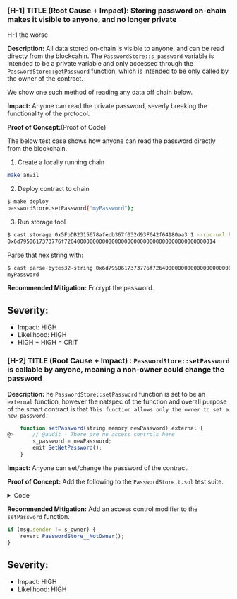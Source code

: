 ### [H-1] TITLE (Root Cause + Impact): Storing password on-chain makes it visible to anyone, and no longer private
H-1 the worse

**Description:**  All data stored on-chain is visible to anyone, and can be read directy from the blockcahin.  The `PasswordStore::s_password` variable is intended to be a private variable and only accessed through the `PasswordStore::getPassword` function, which is intended to be only called by the owner of the contract.

We show one such method of reading any data off chain below.

**Impact:** Anyone can read the private password, severly breaking the functionality of the protocol.

**Proof of Concept:**(Proof of Code) 

The below test case shows how anyone can read the password directly from the blockchain.

1. Create a locally running chain
```bash
make anvil
```

2. Deploy contract to chain
```bash
$ make deploy
passwordStore.setPassword("myPassword");
```

3. Run storage tool
```bash
$ cast storage 0x5FbDB2315678afecb367f032d93F642f64180aa3 1 --rpc-url http://127.0.0.1:8545
0x6d7950617373776f726400000000000000000000000000000000000000000014
```

Parse that hex string with:
```bash
$ cast parse-bytes32-string 0x6d7950617373776f726400000000000000000000000000000000000000000014
myPassword
```

**Recommended Mitigation:** Encrypt the password.

## Severity:
- Impact: HIGH
- Likelihood: HIGH
- HIGH + HIGH = CRIT


### [H-2] TITLE (Root Cause + Impact) : `PasswordStore::setPassword` is callable by anyone, meaning a non-owner could change the password

**Description:** he `PasswordStore::setPassword` function is set to be an `external` function, however the natspec of the function and overall purpose of the smart contract is that `This function allows only the owner to set a new password.`

```javascript
    function setPassword(string memory newPassword) external {
@>      // @audit - There are no access controls here
        s_password = newPassword;
        emit SetNetPassword();
    }
```

**Impact:** Anyone can set/change the password of the contract.

**Proof of Concept:** Add the following to the `PasswordStore.t.sol` test suite.

<details>
<summary>Code</summary>

```javascript
function test_anyone_can_set_password(address randomAddress) public {
    vm.prank(randomAddress);
    string memory expectedPassword = "myNewPassword";
    passwordStore.setPassword(expectedPassword);
    vm.prank(owner);
    string memory actualPassword = passwordStore.getPassword();
    assertEq(actualPassword, expectedPassword);
}
```

</details>

**Recommended Mitigation:** Add an access control modifier to the `setPassword` function. 

```javascript
if (msg.sender != s_owner) {
    revert PasswordStore__NotOwner();
}
```

## Severity:
- Impact: HIGH
- Likelihood: HIGH